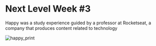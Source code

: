 # Next Level Week #3
Happy was a study experience guided by a professor at Rocketseat, a company that produces content related to technology

![happy_print](https://user-images.githubusercontent.com/55373109/111894963-1ad01b80-89ee-11eb-959f-a0685bebc95a.png)
